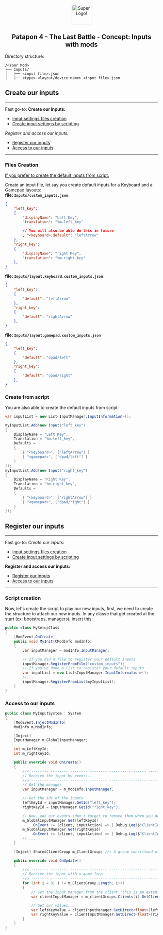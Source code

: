 <html>
    <p align="center">
    <img src="https://pre00.deviantart.net/4960/th/pre/i/2017/334/1/6/_patapon_4_tlb__p4_logo_variant_2_by_guerro323-dbvceq0.png" alt="Super Logo!" width="64" height="64" />
    </p>
    <h2 align="center">
    Patapon 4 - The Last Battle - Concept: Inputs with mods
    </h2>
</html>

Directory structure:
```
/<Your Mod>
├── Inputs/
│   ├── <input file>.json
│   ├── <type>.<layout/device name>.<input file>.json
```

## Create our inputs

___

Fast go-to:
**Create our inputs:**
- [Input settings files creation](#files-creation)
- [Create input settings by scripting](#create-from-script)

*Register and access our inputs:*
- [Register our inputs](#script-creation)
- [Access to our inputs](#access-to-our-inputs)
___


### Files Creation

[If you prefer to create the default inputs from script.](#create-from-script)

Create an input file, let say you create default inputs for a Keyboard and a Gamepad layouts:   
**file: `Inputs/custom_inputs.json`**
```json
{
    "left_key":
    {
        "displayName": "Left Key",
        "translation": "%m.left_key"

        // You will also be able do this in future
        , "<keyboard>.default": "leftArrow"
    },
    "right_key":
    {
        "displayName": "right Key",
        "translation": "%m.right_key" 
    },    
}
```
**file: `Inputs/layout.keyboard.custom_inputs.json`**
```json
{
    "left_key":
    {
        "default": "leftArrow"
    },
    "right_key":
    {
        "default": "rightArrow"
    },    
}
```
**file: `Inputs/layout.gamepad.custom_inputs.json`**
```json
{
    "left_key":
    {
        "default": "dpad/left"
    },
    "right_key":
    {
        "default": "dpad/right"
    },    
}
```

### Create from script

You are also able to create the default inputs from script:
```c#
var inputList = new List<InputManager.InputInformation>();

myInputList.Add(new Input("left_key")
{
    DisplayName = "Left Key",
    Translation = "%m.left_key",
    Defaults = 
    {
        { "<keyboard>", ["leftArrow"] }
        { "<gamepad>", ["dpad/left"] }
    }
});
myInputList.Add(new Input("right_key")
{
    DisplayName = "Right Key",
    Translation = "%m.right_key",
    Defaults = 
    {
        { "<keyboard>", ["rightArrow"] }
        { "<gamepad>", ["dpad/right"] }
    }
});
```

## Register our inputs

___

Fast go-to:
*Create our inputs:*
- [Input settings files creation](#files-creation)
- [Create input settings by scripting](#create-from-script)

**Register and access our inputs:**
- [Register our inputs](#script-creation)
- [Access to our inputs](#access-to-our-inputs)
___


### Script creation

Now, let's create the script to play our new inputs, first, we need to create the structure to attach our new inputs.
In any classe that get created at the start (ex: bootstraps, managers), insert this:

```c#
public class MySetupClass
{
    [ModEvent.OnCreate]
    public void MyInit(CModInfo modInfo)
    {
        var inputManager = modInfo.InputManager;

        // If you did a file to register your default inputs
        inputManager.RegisterFromFile("custom_inputs");
        // If you've done a list to register your default inputs
        var inputList = new List<InputManager.InputInformation>();
        //...
        inputManager.RegisterFromList(myInputList);
    }
}
```

### Access to our inputs

```c#
public class MyInputSystem : System
{
    [ModEvent.InjectModInfo]
    ModInfo m_ModInfo;

    [Inject]
    InputManager m_GlobalInputManager;

    int m_LeftKeyId;
    int m_rightKeyId;

    public override void OnCreate()
    {
        //< -------- -------- -------- -------- -------- -------- -------- ------- //
        // Receive the input by events...
        //> -------- -------- -------- -------- -------- -------- -------- ------- //
        // Get the manager
        var inputManager = m_ModInfo.InputManager;

        // Get the ids of the inputs
        leftKeyId = inputManager.GetId("left_key");
        rightKeyId = inputManager.GetId("right_key");

        // Now, add our events (don't forget to remove them when you don't want to listen to them anymore!)
        m_GlobalInputManager.Get(leftKeyId)
            .OnEvent += (client, inputAction) => { Debug.Log($"ClientId {client.ReferenceId} has pressed the left key!") };
        m_GlobalInputManager.Get(rightKeyId)
            .OnEvent += (client, inputAction) => { Debug.Log($"ClientId {client.ReferenceId} has pressed the right key!") };
        // ...
    }

    [Inject] SharedClientGroup m_ClientGroup; //< A group constitued of ClientEntity data components

    public override void OnUpdate()
    {
        //< -------- -------- -------- -------- -------- -------- -------- ------- //
        // Receive the input with a game loop
        //> -------- -------- -------- -------- -------- -------- -------- ------- //
        for (int i = 0; i != m_ClientGroup.Length; i++)
        {
            // Get the input manager from the client (this is an extension method, as a client don't store any logic)
            var clientInputManager = m_clientGroups.Clients[i].GetClientInputManager();

            // Get our values...
            var leftKeyValue = clientInputManager.GetDirect<float>(leftKeyId).Value;
            var rightKeyValue = clientInputManager.GetDirect<float>(rightKeyId).Value;
        }
    }
}
```